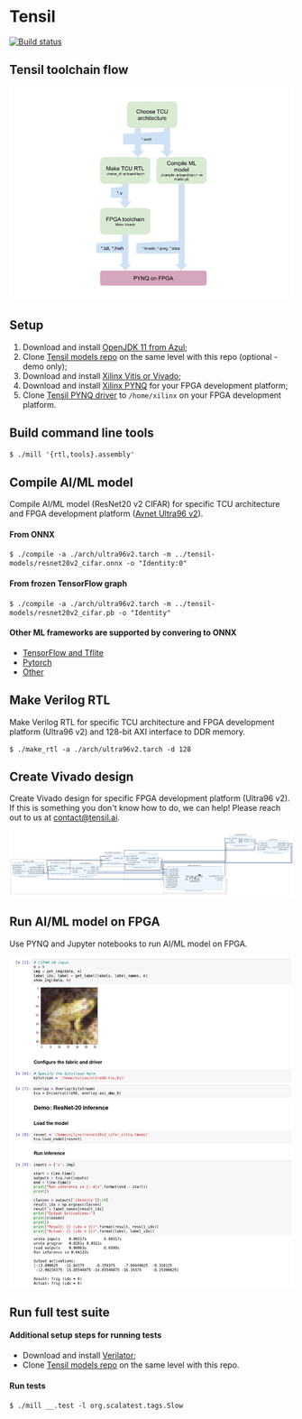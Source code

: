 Tensil
==========================

[![Build status](https://badge.buildkite.com/e44156260ed9775ea72699e45cb394526ea7db24b09c4059aa.svg?branch=master)](https://buildkite.com/tensil/build)

## Tensil toolchain flow

![Flow](/doc/flow.png)

## Setup

1. Download and install [OpenJDK 11 from Azul](https://www.azul.com/downloads/?version=java-11-lts&package=jdk);
2. Clone [Tensil models repo](https://github.com/tensil-ai/tensil-models) on the same level with this repo (optional - demo only);
3. Download and install [Xilinx Vitis or Vivado](https://www.xilinx.com/support/download.html);
4. Download and install [Xilinx PYNQ](http://www.pynq.io/board.html) for your FPGA development platform;
5. Clone [Tensil PYNQ driver](https://github.com/tensil-ai/tensil-drivers) to `/home/xilinx` on your FPGA development platform.

## Build command line tools

    $ ./mill '{rtl,tools}.assembly'

## Compile AI/ML model

Compile AI/ML model (ResNet20 v2 CIFAR) for specific TCU architecture and FPGA development platform ([Avnet Ultra96 v2](https://www.avnet.com/wps/portal/us/products/avnet-boards/avnet-board-families/ultra96-v2/)).

#### From ONNX

    $ ./compile -a ./arch/ultra96v2.tarch -m ../tensil-models/resnet20v2_cifar.onnx -o "Identity:0"

#### From frozen TensorFlow graph

    $ ./compile -a ./arch/ultra96v2.tarch -m ../tensil-models/resnet20v2_cifar.pb -o "Identity"

#### Other ML frameworks are supported by convering to ONNX

- [TensorFlow and Tflite](https://github.com/onnx/tensorflow-onnx/blob/master/README.md)
- [Pytorch](https://pytorch.org/docs/stable/onnx.html)
- [Other](https://onnx.ai/supported-tools.html)


## Make Verilog RTL

Make Verilog RTL for specific TCU architecture and FPGA development platform (Ultra96 v2) and 128-bit AXI interface to DDR memory.

    $ ./make_rtl -a ./arch/ultra96v2.tarch -d 128

## Create Vivado design

Create Vivado design for specific FPGA development platform (Ultra96 v2). If this is something you don't know how to do, we can help! Please reach out to us at [contact@tensil.ai](mailto:contact@tensil.ai).

![Ultra96 v2 design](/doc/ultra96v2_design.png)

## Run AI/ML model on FPGA

Use PYNQ and Jupyter notebooks to run AI/ML model on FPGA.

![Resnet on PYNQ](/doc/resnet20_on_pynq.png)

## Run full test suite

#### Additional setup steps for running tests

- Download and install [Verilator](https://verilator.org/guide/latest/install.html);
- Clone [Tensil models repo](https://github.com/tensil-ai/tensil-models) on the same level with this repo.

#### Run tests

    $ ./mill __.test -l org.scalatest.tags.Slow